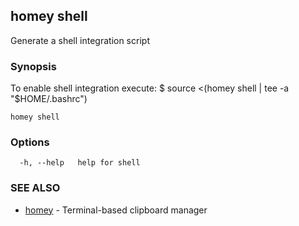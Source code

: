 ## homey shell

Generate a shell integration script

### Synopsis

To enable shell integration execute:
$ source <(homey shell | tee -a "$HOME/.bashrc")

```
homey shell
```

### Options

```
  -h, --help   help for shell
```

### SEE ALSO

* [homey](homey.md)	 - Terminal-based clipboard manager

